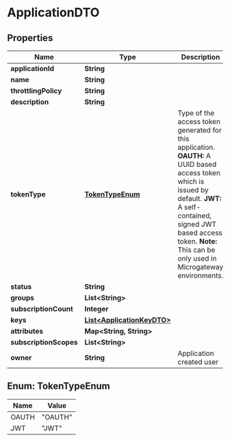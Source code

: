 
# ApplicationDTO

## Properties
Name | Type | Description | Notes
------------ | ------------- | ------------- | -------------
**applicationId** | **String** |  |  [optional]
**name** | **String** |  | 
**throttlingPolicy** | **String** |  | 
**description** | **String** |  |  [optional]
**tokenType** | [**TokenTypeEnum**](#TokenTypeEnum) | Type of the access token generated for this application.  **OAUTH:** A UUID based access token which is issued by default. **JWT:** A self-contained, signed JWT based access token. **Note:** This can be only used in Microgateway environments.  |  [optional]
**status** | **String** |  |  [optional]
**groups** | **List&lt;String&gt;** |  |  [optional]
**subscriptionCount** | **Integer** |  |  [optional]
**keys** | [**List&lt;ApplicationKeyDTO&gt;**](ApplicationKeyDTO.md) |  |  [optional]
**attributes** | **Map&lt;String, String&gt;** |  |  [optional]
**subscriptionScopes** | **List&lt;String&gt;** |  |  [optional]
**owner** | **String** | Application created user  |  [optional]


<a name="TokenTypeEnum"></a>
## Enum: TokenTypeEnum
Name | Value
---- | -----
OAUTH | &quot;OAUTH&quot;
JWT | &quot;JWT&quot;



